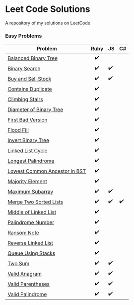 # Leet Code Solutions

A repository of my solutions on LeetCode

### Easy Problems
| Problem | Ruby  | JS | C# |
| ------- | :---: | -- | -- |
| [Balanced Binary Tree](https://leetcode.com/problems/balanced-binary-tree)  | :heavy_check_mark: | | 
| [Binary Search](https://leetcode.com/problems/binary-search)  | :heavy_check_mark: | :heavy_check_mark: | 
| [Buy and Sell Stock](https://leetcode.com/problems/best-time-to-buy-and-sell-stock)  | :heavy_check_mark: | :heavy_check_mark: | 
| [Contains Duplicate](https://leetcode.com/problems/contains-duplicate) | :heavy_check_mark: |  |
| [Climbing Stairs](https://leetcode.com/problems/climbing-stairs) | :heavy_check_mark: | | 
| [Diameter of Binary Tree](https://leetcode.com/problems/diameter-of-binary-tree) | :heavy_check_mark: | |
| [First Bad Version](https://leetcode.com/problems/first-bad-version/) | :heavy_check_mark: |  |
| [Flood Fill](https://leetcode.com/problems/flood-fill)  | :heavy_check_mark: |  | 
| [Invert Binary Tree](https://leetcode.com/problems/invert-binary-tree)  | :heavy_check_mark: |  | 
| [Linked List Cycle](https://leetcode.com/problems/linked-list-cycle)  | :heavy_check_mark: |  | 
| [Longest Palindrome](https://leetcode.com/problems/longest-palindrome) | :heavy_check_mark: | |
| [Lowest Common Ancestor in BST](https://leetcode.com/problems/lowest-common-ancestor-of-a-binary-search-tree)  | :heavy_check_mark: |  | 
| [Majority Element](https://leetcode.com/problems/majority-element) | :heavy_check_mark: |  |
| [Maximum Subarray](https://leetcode.com/problems/maximum-subarray)  | :heavy_check_mark: | :heavy_check_mark: | 
| [Merge Two Sorted Lists](https://leetcode.com/problems/merge-two-sorted-lists)  | :heavy_check_mark: | :heavy_check_mark: | :heavy_check_mark:
| [Middle of Linked List](https://leetcode.com/problems/middle-of-the-linked-list) | :heavy_check_mark: | |
| [Palindrome Number](https://leetcode.com/problems/palindrom-number)  | :heavy_check_mark: |  |
| [Ransom Note](https://leetcode.com/problems/ransom-note) | :heavy_check_mark: |  |
| [Reverse Linked List](https://leetcode.com/problems/reverse-linked-list) | :heavy_check_mark: |  |
| [Queue Using Stacks](https://leetcode.com/problems/implement-queue-using-stacks) | :heavy_check_mark: |  |
| [Two Sum](https://leetcode.com/problems/two-sum)  | :heavy_check_mark: | :heavy_check_mark: | 
| [Valid Anagram](https://leetcode.com/problems/valid-anagram)  | :heavy_check_mark: | :heavy_check_mark: | 
| [Valid Parentheses](https://leetcode.com/problems/valid-parentheses)  | :heavy_check_mark: | :heavy_check_mark: | 
| [Valid Palindrome](https://leetcode.com/problems/valid-palindrome)  | :heavy_check_mark: | :heavy_check_mark: | 
